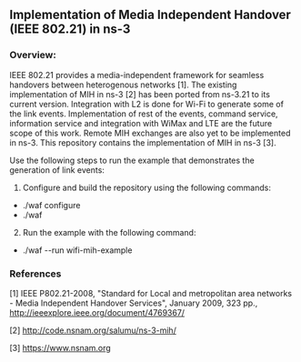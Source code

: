 ## Implementation of Media Independent Handover (IEEE 802.21) in ns-3 
### Overview:
IEEE 802.21 provides a media-independent framework for seamless handovers between heterogenous networks [1]. The existing implementation of MIH in ns-3 [2] has been ported from ns-3.21 to its current version. Integration with L2 is done for Wi-Fi to generate some of the link events. Implementation of rest of the events, command service, information service and integration with WiMax and LTE are the future scope of this work. Remote MIH exchanges are also yet to be implemented in ns-3. This repository contains the implementation of MIH in ns-3 [3].

Use the following steps to run the example that demonstrates the generation of link events:
1) Configure and build the repository using the following commands:
- ./waf configure
- ./waf

2) Run the example with the following command:
- ./waf --run wifi-mih-example

### References
[1] IEEE P802.21-2008, "Standard for Local and metropolitan area networks - Media Independent Handover Services", January 2009, 323 pp., http://ieeexplore.ieee.org/document/4769367/

[2] http://code.nsnam.org/salumu/ns-3-mih/

[3] https://www.nsnam.org

